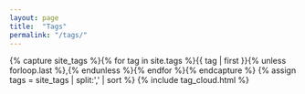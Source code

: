 ```yaml
---
layout: page
title:  "Tags"
permalink: "/tags/"
---
```


{% capture site_tags %}{% for tag in site.tags %}{{ tag | first }}{% unless forloop.last %},{% endunless %}{% endfor %}{% endcapture %}
{% assign tags = site_tags | split:',' | sort %}
{% include tag_cloud.html %}